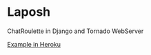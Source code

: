 Laposh
======

ChatRoulette in Django and Tornado WebServer

[Example in Heroku](http://laposh.herokuapp.com/)
